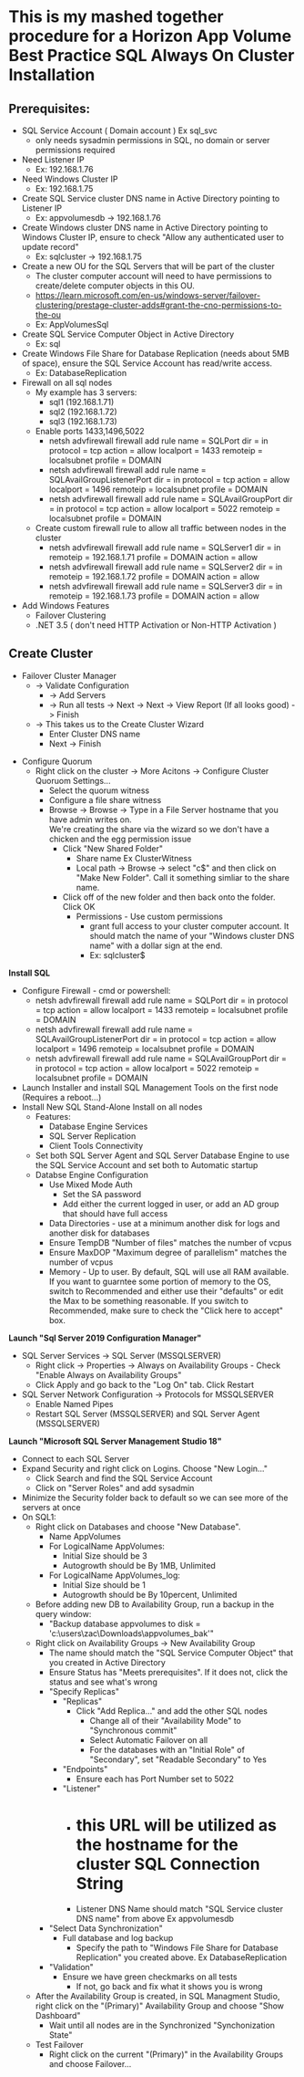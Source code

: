 # This is my mashed together procedure for a Horizon App Volume Best Practice SQL Always On Cluster Installation

## **Prerequisites**:

* SQL Service Account ( Domain account ) Ex sql_svc
  + only needs sysadmin permissions in SQL, no domain or server permissions required
* Need Listener IP 
  + Ex: 192.168.1.76
* Need Windows Cluster IP
  + Ex: 192.168.1.75
* Create SQL Service cluster DNS name in Active Directory pointing to Listener IP
  + Ex: appvolumesdb -> 192.168.1.76
* Create Windows cluster DNS name in Active Directory pointing to Windows Cluster IP, ensure to check "Allow any authenticated user to update record"
  + Ex: sqlcluster -> 192.168.1.75
* Create a new OU for the SQL Servers that will be part of the cluster
  + The cluster computer account will need to have permissions to create/delete computer objects in this OU.
  + https://learn.microsoft.com/en-us/windows-server/failover-clustering/prestage-cluster-adds#grant-the-cno-permissions-to-the-ou
  + Ex: AppVolumesSql
* Create SQL Service Computer Object in Active Directory
  + Ex: sql
* Create Windows File Share for Database Replication (needs about 5MB of space), ensure the SQL Service Account has read/write access.
  + Ex: DatabaseReplication
* Firewall on all sql nodes
  + My example has 3 servers:  
    * sql1 (192.168.1.71)
    * sql2 (192.168.1.72)
    * sql3 (192.168.1.73)
  + Enable ports 1433,1496,5022
    * netsh advfirewall firewall add rule name = SQLPort dir = in protocol = tcp action = allow localport = 1433 remoteip = localsubnet profile = DOMAIN
    * netsh advfirewall firewall add rule name = SQLAvailGroupListenerPort dir = in protocol = tcp action = allow localport = 1496 remoteip = localsubnet profile = DOMAIN
    * netsh advfirewall firewall add rule name = SQLAvailGroupPort dir = in protocol = tcp action = allow localport = 5022 remoteip = localsubnet profile = DOMAIN
  + Create custom firewall rule to allow all traffic between nodes in the cluster
    * netsh advfirewall firewall add rule name = SQLServer1 dir = in remoteip = 192.168.1.71 profile = DOMAIN action = allow
    * netsh advfirewall firewall add rule name = SQLServer2 dir = in remoteip = 192.168.1.72 profile = DOMAIN action = allow
    * netsh advfirewall firewall add rule name = SQLServer3 dir = in remoteip = 192.168.1.73 profile = DOMAIN action = allow
* Add Windows Features
  + Failover Clustering
  + .NET 3.5 ( don't need HTTP Activation or Non-HTTP Activation )

## **Create Cluster**
+ Failover Cluster Manager
  * -> Validate Configuration
    + -> Add Servers
    + -> Run all tests -> Next -> Next -> View Report (If all looks good) -> Finish
  * -> This takes us to the Create Cluster Wizard
    + Enter Cluster DNS name
    + Next -> Finish
 * Configure Quorum
   + Right click on the cluster -> More Acitons -> Configure Cluster Quoruom Settings...
     * Select the quorum witness
     * Configure a file share witness
     * Browse -> Browse -> Type in a File Server hostname that you have admin writes on.  
       We're creating the share via the wizard so we don't have a chicken and the egg permission issue
       + Click "New Shared Folder"
         * Share name Ex ClusterWitness
         * Local path -> Browse -> select "c$" and then click on "Make New Folder".  Call it something simliar to the share name.  
       + Click off of the new folder and then back onto the folder.  Click OK
         * Permissions - Use custom permissions
           + grant full access to your cluster computer account.  It should match the name of your "Windows cluster DNS name" with a dollar sign at the end.
           + Ex: sqlcluster$

**Install SQL**
* Configure Firewall - cmd or powershell:
  + netsh advfirewall firewall add rule name = SQLPort dir = in protocol = tcp action = allow localport = 1433 remoteip = localsubnet profile = DOMAIN
  + netsh advfirewall firewall add rule name = SQLAvailGroupListenerPort dir = in protocol = tcp action = allow localport = 1496 remoteip = localsubnet profile = DOMAIN
  + netsh advfirewall firewall add rule name = SQLAvailGroupPort dir = in protocol = tcp action = allow localport = 5022 remoteip = localsubnet profile = DOMAIN
* Launch Installer and install SQL Management Tools on the first node (Requires a reboot...)
* Install New SQL Stand-Alone Install on all nodes
  + Features:
     * Database Engine Services
     * SQL Server Replication
     * Client Tools Connectivity
  + Set both SQL Server Agent and SQL Server Database Engine to use the SQL Service Account and set both to Automatic startup
  + Databse Engine Configuration
     * Use Mixed Mode Auth
       + Set the SA password
       + Add either the current logged in user, or add an AD group that should have full access
     * Data Directories - use at a minimum another disk for logs and another disk for databases
     * Ensure TempDB "Number of files" matches the number of vcpus
     * Ensure MaxDOP "Maximum degree of parallelism" matches the number of vcpus
     * Memory - Up to user.  By default, SQL will use all RAM available.  If you want to guarntee some portion of memory to the OS, switch to Recommended and either use their "defaults" or edit the Max to be something reasonable.  If you switch to Recommended, make sure to check the "Click here to accept" box.


**Launch "Sql Server 2019 Configuration Manager"**
  - SQL Server Services -> SQL Server (MSSQLSERVER)
    - Right click -> Properties -> Always on Availability Groups - Check "Enable Always on Availability Groups"
    - Click Apply and go back to the "Log On" tab.  Click Restart
  - SQL Server Network Configuration -> Protocols for MSSQLSERVER
    - Enable Named Pipes
    - Restart SQL Server (MSSQLSERVER) and SQL Server Agent (MSSQLSERVER)


**Launch "Microsoft SQL Server Management Studio 18"**
  - Connect to each SQL Server
  - Expand Security and right click on Logins.  Choose "New Login..."
    - Click Search and find the SQL Service Account
    - Click on "Server Roles" and add sysadmin
  - Minimize the Security folder back to default so we can see more of the servers at once
  - On SQL1:
    - Right click on Databases and choose "New Database".
      - Name AppVolumes
      - For LogicalName AppVolumes:
        - Initial Size should be 3
        - Autogrowth should be By 1MB, Unlimited
      - For LogicalName AppVolumes_log:
        - Initial Size should be 1
        - Autogrowth should be By 10percent, Unlimited
    - Before adding new DB to Availability Group, run a backup in the query window:
      - "Backup database appvolumes to disk = 'c:\users\zac\Downloads\appvolumes_bak'"
    - Right click on Availability Groups -> New Availability Group
      - The name should match the "SQL Service Computer Object" that you created in Active Directory
      - Ensure Status has "Meets prerequisites".  If it does not, click the status and see what's wrong
      - "Specify Replicas"
        - "Replicas"
          - Click "Add Replica..." and add the other SQL nodes
            - Change all of their "Availability Mode" to "Synchronous commit"
            - Select Automatic Failover on all
            - For the databases with an "Initial Role" of "Secondary", set "Readable Secondary" to Yes
        - "Endpoints"
          - Ensure each has Port Number set to 5022
        - "Listener"
          - # this URL will be utilized as the hostname for the cluster SQL Connection String
          - Listener DNS Name should match "SQL Service cluster DNS name" from above Ex appvolumesdb
      - "Select Data Synchronization" 
        - Full database and log backup
          - Specify the path to "Windows File Share for Database Replication" you created above.  Ex DatabaseReplication
      - "Validation"
        - Ensure we have green checkmarks on all tests
          - If not, go back and fix what it shows you is wrong
    - After the Availability Group is created, in SQL Managment Studio, right click on the "(Primary)" Availability Group and choose "Show Dashboard"
      - Wait until all nodes are in the Synchronized "Synchonization State"
    - Test Failover
      - Right click on the current "(Primary)" in the Availability Groups and choose Failover...
